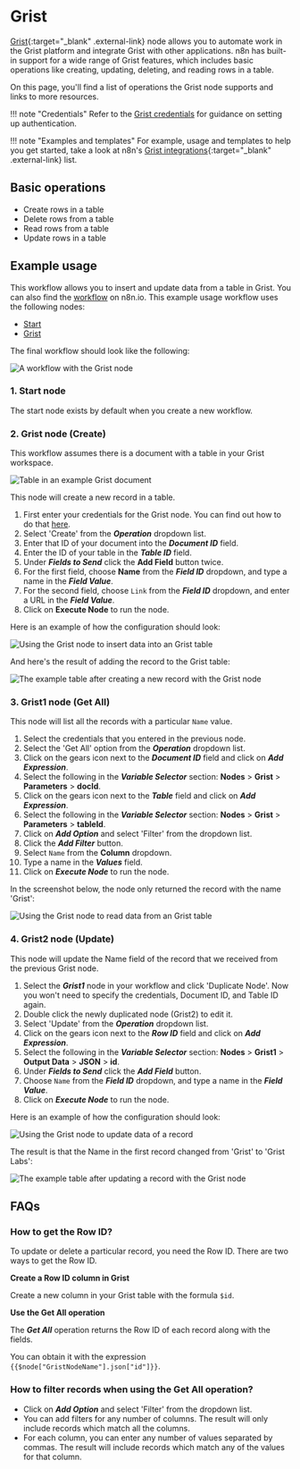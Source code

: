 # Grist

[Grist](https://getgrist.com/){:target="_blank" .external-link} node allows you to automate work in the Grist platform and integrate Grist with other applications. n8n has built-in support for a wide range of Grist features, which includes basic operations like creating, updating, deleting, and reading rows in a table. 

On this page, you'll find a list of operations the Grist node supports and links to more resources.

!!! note "Credentials"
    Refer to the [Grist credentials](https://docs.n8n.io/integrations/builtin/credentials/grist/) for guidance on setting up authentication. 

!!! note "Examples and templates"
    For example, usage and templates to help you get started, take a look at n8n's [Grist integrations](https://n8n.io/integrations/grist/){:target="_blank" .external-link} list.


## Basic operations

* Create rows in a table
* Delete rows from a table
* Read rows from a table
* Update rows in a table

## Example usage

This workflow allows you to insert and update data from a table in Grist. You can also find the [workflow](https://n8n.io/workflows/818) on n8n.io. This example usage workflow uses the following nodes:

- [Start](/integrations/builtin/core-nodes/n8n-nodes-base.start/)
- [Grist]()

The final workflow should look like the following:

![A workflow with the Grist node](/_images/integrations/builtin/app-nodes/grist/workflow.png)

### 1. Start node

The start node exists by default when you create a new workflow.

### 2. Grist node (Create)

This workflow assumes there is a document with a table in your Grist workspace.
 
![Table in an example Grist document](/_images/integrations/builtin/app-nodes/grist/table_start.png)

This node will create a new record in a table.

1. First enter your credentials for the Grist node. You can find out how to do that [here](/integrations/builtin/credentials/grist/).
2. Select 'Create' from the ***Operation*** dropdown list.
3. Enter that ID of your document into the ***Document ID*** field.
4. Enter the ID of your table in the ***Table ID*** field.
5. Under ***Fields to Send*** click the **Add Field** button twice.
6. For the first field, choose **Name** from the ***Field ID*** dropdown, and type a name in the ***Field Value***.
7. For the second field, choose `Link` from the ***Field ID*** dropdown, and enter a URL in the ***Field Value***.
8. Click on **Execute Node** to run the node.

Here is an example of how the configuration should look:

![Using the Grist node to insert data into an Grist table](/_images/integrations/builtin/app-nodes/grist/grist_node.png)

And here's the result of adding the record to the Grist table:

![The example table after creating a new record with the Grist node](/_images/integrations/builtin/app-nodes/grist/table_create.png)

### 3. Grist1 node (Get All)

This node will list all the records with a particular `Name` value.

1. Select the credentials that you entered in the previous node.
2. Select the 'Get All' option from the ***Operation*** dropdown list.
3. Click on the gears icon next to the ***Document ID*** field and click on ***Add Expression***.
4. Select the following in the ***Variable Selector*** section: **Nodes** > **Grist** > **Parameters** > **docId**.
5. Click on the gears icon next to the ***Table*** field and click on ***Add Expression***.
6. Select the following in the ***Variable Selector*** section: **Nodes** > **Grist** > **Parameters** > **tableId**.
7. Click on ***Add Option*** and select 'Filter' from the dropdown list.
8. Click the ***Add Filter*** button.
9. Select `Name` from the **Column** dropdown.
10. Type a name in the ***Values*** field.
11. Click on ***Execute Node*** to run the node.

In the screenshot below, the node only returned the record with the name 'Grist':

![Using the Grist node to read data from an Grist table](/_images/integrations/builtin/app-nodes/grist/grist1_node.png)

### 4. Grist2 node (Update)

This node will update the Name field of the record that we received from the previous Grist node.

1. Select the ***Grist1*** node in your workflow and click 'Duplicate Node'. Now you won't need to specify the credentials, Document ID, and Table ID again.
2. Double click the newly duplicated node (Grist2) to edit it.
3. Select 'Update' from the ***Operation*** dropdown list.
4. Click on the gears icon next to the ***Row ID*** field and click on ***Add Expression***.
5. Select the following in the ***Variable Selector*** section: **Nodes** > **Grist1** > **Output Data** > **JSON** > **id**.
6. Under ***Fields to Send*** click the ***Add Field*** button.
7. Choose `Name` from the ***Field ID*** dropdown, and type a name in the ***Field Value***.
8. Click on ***Execute Node*** to run the node.

Here is an example of how the configuration should look:

![Using the Grist node to update data of a record](/_images/integrations/builtin/app-nodes/grist/grist2_node.png)

The result is that the Name in the first record changed from 'Grist' to 'Grist Labs':

![The example table after updating a record with the Grist node](/_images/integrations/builtin/app-nodes/grist/table_update.png)

## FAQs

### How to get the Row ID?

To update or delete a particular record, you need the Row ID. There are two ways to get the Row ID.

**Create a Row ID column in Grist**

Create a new column in your Grist table with the formula `$id`.

**Use the Get All operation**

The ***Get All*** operation returns the Row ID of each record along with the fields.
 
You can obtain it with the expression `{{$node["GristNodeName"].json["id"]}}`.


### How to filter records when using the Get All operation?

- Click on ***Add Option*** and select 'Filter' from the dropdown list.
- You can add filters for any number of columns. The result will only include records which match all the columns.
- For each column, you can enter any number of values separated by commas. The result will include records which match any of the values for that column.
